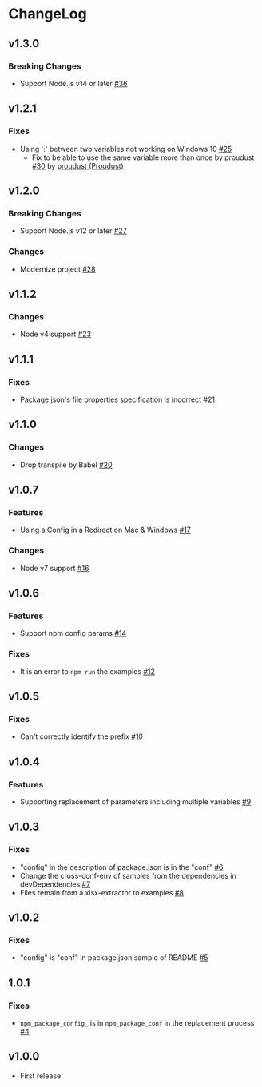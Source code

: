 # ChangeLog

## v1.3.0

### Breaking Changes

- Support Node.js v14 or later [#36](https://github.com/akabekobeko/npm-cross-conf-env/issues/36)

## v1.2.1

### Fixes

- Using ':' between two variables not working on Windows 10 [#25](https://github.com/akabekobeko/npm-cross-conf-env/issues/25)
  - Fix to be able to use the same variable more than once by proudust [#30](https://github.com/akabekobeko/npm-cross-conf-env/pull/30) by [proudust (Proudust)](https://github.com/proudust)

## v1.2.0

### Breaking Changes

- Support Node.js v12 or later [#27](https://github.com/akabekobeko/npm-cross-conf-env/issues/27)

### Changes

- Modernize project [#28](https://github.com/akabekobeko/npm-cross-conf-env/issues/28)

## v1.1.2

### Changes

- Node v4 support [#23](https://github.com/akabekobeko/npm-cross-conf-env/issues/23)

## v1.1.1

### Fixes

- Package.json's file properties specification is incorrect [#21](https://github.com/akabekobeko/npm-cross-conf-env/issues/21)

## v1.1.0

### Changes

- Drop transpile by Babel [#20](https://github.com/akabekobeko/npm-cross-conf-env/issues/20)

## v1.0.7

### Features

- Using a Config in a Redirect on Mac & Windows [#17](https://github.com/akabekobeko/npm-cross-conf-env/issues/17)

### Changes

- Node v7 support [#16](https://github.com/akabekobeko/npm-cross-conf-env/issues/16)

## v1.0.6

### Features

- Support npm config params [#14](https://github.com/akabekobeko/npm-cross-conf-env/issues/14)

### Fixes

- It is an error to `npm run` the examples [#12](https://github.com/akabekobeko/npm-cross-conf-env/issues/12)

## v1.0.5

### Fixes

- Can't correctly identify the prefix [#10](https://github.com/akabekobeko/npm-cross-conf-env/issues/10)

## v1.0.4

### Features

- Supporting replacement of parameters including multiple variables [#9](https://github.com/akabekobeko/npm-cross-conf-env/issues/9)

## v1.0.3

### Fixes

- "config" in the description of package.json is in the "conf" [#6](https://github.com/akabekobeko/npm-cross-conf-env/issues/6)
- Change the cross-conf-env of samples from the dependencies in devDependencies [#7](https://github.com/akabekobeko/npm-cross-conf-env/issues/7)
- Files remain from a xlsx-extractor to examples [#8](https://github.com/akabekobeko/npm-cross-conf-env/issues/8)

## v1.0.2

### Fixes

- "config" is "conf" in package.json sample of README [#5](https://github.com/akabekobeko/npm-cross-conf-env/issues/5)

## 1.0.1

### Fixes

- `npm_package_config_` is in `npm_package_conf` in the replacement process [#4](https://github.com/akabekobeko/npm-cross-conf-env/issues/4)

## v1.0.0

- First release
